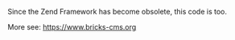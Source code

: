 Since the Zend Framework has become obsolete, this code is too.

More see: https://www.bricks-cms.org
